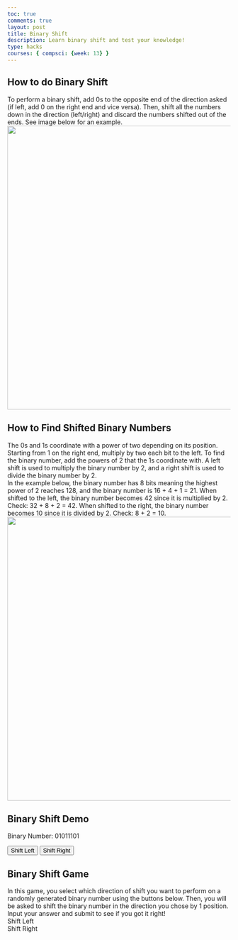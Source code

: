 ```yaml
---
toc: true
comments: true
layout: post
title: Binary Shift
description: Learn binary shift and test your knowledge!
type: hacks
courses: { compsci: {week: 13} }
---
```


<html lang="en">
<h2>How to do Binary Shift</h2>
<div>To perform a binary shift, add 0s to the opposite end of the direction asked (if left, add 0 on the right end and vice versa). Then, shift all the numbers down in the direction (left/right) and discard the numbers shifted out of the ends. See image below for an example.</div>
<img src="{{site.baseurl}}/images/shift.png" width="640" length="480">

<h2>How to Find Shifted Binary Numbers</h2>
<div>The 0s and 1s coordinate with a power of two depending on its position. Starting from 1 on the right end, multiply by two each bit to the left. To find the binary number, add the powers of 2 that the 1s coordinate with. A left shift is used to multiply the binary number by 2, and a right shift is used to divide the binary number by 2.</div>
<div>In the example below, the binary number has 8 bits meaning the highest power of 2 reaches 128, and the binary number is 16 + 4 + 1 = 21. When shifted to the left, the binary number becomes 42 since it is multiplied by 2. Check: 32 + 8 + 2 = 42. When shifted to the right, the binary number becomes 10 since it is divided by 2. Check: 8 + 2 = 10.</div>
<img src="{{site.baseurl}}/images/binaryshift.png" width="640" length="480">

<head>
  <meta charset="UTF-8">
  <meta name="viewport" content="width=device-width, initial-scale=1.0">

  <h2>Binary Shift Demo</h2>
</head>
<body>

  <p>Binary Number: <span id="binaryNumber">01011101</span></p>

  <button class="button" onclick="shiftLeft()">Shift Left</button>
  <button class="button" onclick="shiftRight()">Shift Right</button>
</body>

<head>
  <meta charset="UTF-8">
  <meta name="viewport" content="width=device-width, initial-scale=1.0">

  <h2>Binary Shift Game</h2>
</head>
<body>
  <div>In this game, you select which direction of shift you want to perform on a randomly generated binary number using the buttons below. Then, you will be asked to shift the binary number in the direction you chose by 1 position. Input your answer and submit to see if you got it right!</div>
  <div class="container">
    <div class="output" id="output"></div>
    <div class="button" id="left-shift" onclick="shift('left')">Shift Left</div>
    <div class="button" id="right-shift" onclick="shift('right')">Shift Right</div>
  </div>
  <script src="script.js"></script>
</body>
</html>

<script>
// demo code
let binaryNumber = parseInt("01011101", 2); // Initial binary number (in decimal form)

function updateBinaryDisplay() {
  document.getElementById("binaryNumber").textContent = binaryNumber.toString(2).padStart(8, '0');
}

function shiftLeft() {
  binaryNumber <<= 1; // Shift the binary number to the left
  updateBinaryDisplay();
}

function shiftRight() {
  binaryNumber >>= 1; // Shift the binary number to the right
  updateBinaryDisplay();
}
// end of demo code

// game code
// generate a random binary number with certain number of bits
function generateBinaryNumber(bits) {
  return Math.floor(Math.random() * Math.pow(2, bits)).toString(2).padStart(bits, '0');
}
// direction of shift
function shift(direction) {
  const output = document.getElementById('output');
  const binaryNumber = generateBinaryNumber(8); // here you can change the number of bits, right now there are 8
  output.textContent = binaryNumber; // updates the output div with the shifted binary number
  const positions = 1; // may code random position in the future
  const playerAnswer = prompt(`Enter the result of ${direction === 'left' ? 'left' : 'right'} shifting the binary number: ${binaryNumber} by ${positions} positions`);
  const correctAnswer = direction === 'left'
    ? binaryNumber.slice(positions) + '0'.repeat(positions)
    : '0'.repeat(positions) + binaryNumber.slice(0, -positions);
  // input feedback
  if (playerAnswer === correctAnswer) {
    alert('Correct! :)');
  } else {
    alert(`Incorrect >:( The correct answer is ${correctAnswer}. Please review binary shift explanation above.`);
  }
}

</script>
<script src="{{site.baseurl}}/assets/js/three.r134.min.js"></script>
<script src="{{site.baseurl}}/assets/js/vanta.clouds.min.js"></script>

<script>

VANTA.CLOUDS ({
  el: "#animation",
  mouseControls: true,
  touchControls: true,
  gyroControls: false,
  minHeight: 200.00,
  minWidth: 200.00,
  skyColor: 0xf9d1d1,
  cloudColor: 0xbba2a8,
  cloudShadowColor: 0x905167,
  sunColor: 0x845d66,
  sunGlareColor: 0x5e2610,
  speed: 0.80
})
</script>